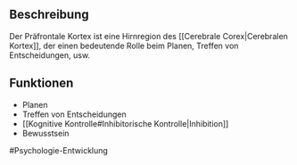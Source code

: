 ## Beschreibung
Der Präfrontale Kortex ist eine Hirnregion des [[Cerebrale Corex|Cerebralen Kortex]], der einen bedeutende Rolle beim Planen, Treffen von Entscheidungen, usw.

## Funktionen
- Planen 
- Treffen von Entscheidungen
- [[Kognitive Kontrolle#Inhibitorische Kontrolle|Inhibition]] 
- Bewusstsein


#Psychologie-Entwicklung 